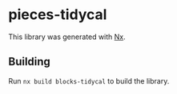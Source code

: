 # pieces-tidycal

This library was generated with [Nx](https://nx.dev).

## Building

Run `nx build blocks-tidycal` to build the library.
